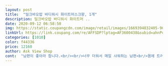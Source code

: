 ```yaml
---
layout: post 
title:  "밀크바오밥 바디워시 화이트머스크향, 1개" 
description: 밀크바오밥 바디워시 화이트머 ..
date: 2020-09-12 06:58:50 
img: https://static.coupangcdn.com/image/retail/images/1669394832405-90c6585c-8724-4bee-a7fe-f5282beb95fd.jpg 
linkUrl: https://link.coupang.com/re/AFFSDP?lptag=AF3600438&subid=ahnPublicAsk&pageKey=1391497739&itemId=2426866030&vendorItemId=70420870503&traceid=V0-113-f4b02d87a241657a 
categories: [1010] 
color: f44336 
price: 12160 
author: Ask View Shop 
cont:  "남편이 좋아라 합니다.<br/><br/>너무 더워서 매일 샤워하는 남편<br/>몸에 트러블 같은 것도 안나고<br/>바디워시로 시켜봤습니다.<br/><br/>아직 사용전이라 잘모르겠어요.<br/> 사용해보고 다시 후기 한번 올리지요... <br/><br/>언니네 집에 갔더니<br/>언니집에서 이거보구 바로 구매향 좋고 양두 만아서 만족함니다<br/>웃음꽃이 피었습니다.<br/> 소확행이네요^^<br/>제 어린 조카가 밀크바오밥 로션을 쓰더라구요<br/>향도 은은하니 오래가 좋습니다<br/>향이 좋고 성분도 괜찮은 것 같아서<br/>" 
---
```

